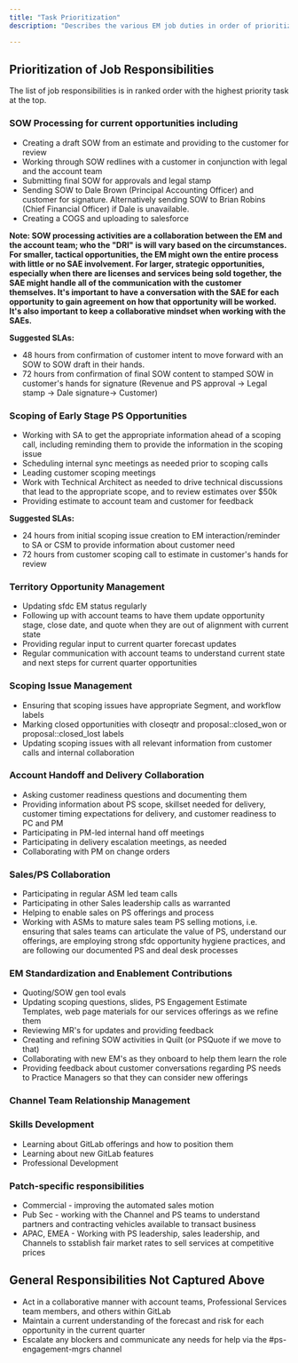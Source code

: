 ```yaml
---
title: "Task Prioritization"
description: "Describes the various EM job duties in order of prioritization."

---
```


## Prioritization of Job Responsibilities

The list of job responsibilities is in ranked order with the highest priority task at the top.

### SOW Processing for current opportunities including

- Creating a draft SOW from an estimate and providing to the customer for review
- Working through SOW redlines with a customer in conjunction with legal and the account team
- Submitting final SOW for approvals and legal stamp
- Sending SOW to Dale Brown (Principal Accounting Officer) and customer for signature. Alternatively sending SOW to Brian Robins (Chief Financial Officer) if Dale is unavailable.
- Creating a COGS and uploading to salesforce

**Note: SOW processing activities are a collaboration between the EM and the account team; who the "DRI" is will vary based on the circumstances.  For smaller, tactical opportunities, the EM might own the entire process with little or no SAE involvement.  For larger, strategic opportunities, especially when there are licenses and services being sold together, the SAE might handle all of the communication with the customer themselves.  It's important to have a conversation with the SAE for each opportunity to gain agreement on how that opportunity will be worked.  It's also important to keep a collaborative mindset when working with the SAEs.**

**Suggested SLAs:**

- 48 hours from confirmation of customer intent to move forward with an SOW to SOW draft in their hands.
- 72 hours from confirmation of final SOW content to stamped SOW in customer's hands for signature (Revenue and PS approval -> Legal stamp -> Dale signature-> Customer)

### Scoping of Early Stage PS Opportunities

- Working with SA to get the appropriate information ahead of a scoping call, including reminding them to provide the information in the scoping issue
- Scheduling internal sync meetings as needed prior to scoping calls
- Leading customer scoping meetings
- Work with Technical Architect as needed to drive technical discussions that lead to the appropriate scope, and to review estimates over $50k
- Providing estimate to account team and customer for feedback

**Suggested SLAs:**

- 24 hours from initial scoping issue creation to EM interaction/reminder to SA or CSM to provide information about customer need
- 72 hours from customer scoping call to estimate in customer's hands for review

### Territory Opportunity Management

- Updating sfdc EM status regularly
- Following up with account teams to have them update opportunity stage, close date, and quote when they are out of alignment with current state
- Providing regular input to current quarter forecast updates
- Regular communication with account teams to understand current state and next steps for current quarter opportunities

### Scoping Issue Management

- Ensuring that scoping issues have appropriate Segment, and workflow labels
- Marking closed opportunities with closeqtr and proposal::closed_won or proposal::closed_lost labels
- Updating scoping issues with all relevant information from customer calls and internal collaboration

### Account Handoff and Delivery Collaboration

- Asking customer readiness questions and documenting them
- Providing information about PS scope, skillset needed for delivery, customer timing expectations for delivery, and customer readiness to PC and PM
- Participating in PM-led internal hand off meetings
- Participating in delivery escalation meetings, as needed
- Collaborating with PM on change orders

### Sales/PS Collaboration

- Participating in regular ASM led team calls
- Participating in other Sales leadership calls as warranted
- Helping to enable sales on PS offerings and process
- Working with ASMs to mature sales team PS selling motions, i.e. ensuring that sales teams can articulate the value of PS, understand our offerings, are employing strong sfdc opportunity hygiene practices, and are following our documented PS and deal desk processes

### EM Standardization and Enablement Contributions

- Quoting/SOW gen tool evals
- Updating scoping questions, slides, PS Engagement Estimate Templates, web page materials for our services offerings as we refine them
- Reviewing MR's for updates and providing feedback
- Creating and refining SOW activities in Quilt (or PSQuote if we move to that)
- Collaborating with new EM's as they onboard to help them learn the role
- Providing feedback about customer conversations regarding PS needs to Practice Managers so that they can consider new offerings

### Channel Team Relationship Management

### Skills Development

- Learning about GitLab offerings and how to position them
- Learning about new GitLab features
- Professional Development

### Patch-specific responsibilities

- Commercial - improving the automated sales motion
- Pub Sec - working with the Channel and PS teams to understand partners and contracting vehicles available to transact business
- APAC, EMEA - Working with PS leadership, sales leadership, and Channels to sstablish fair market rates to sell services at competitive prices

## General Responsibilities Not Captured Above

- Act in a collaborative manner with account teams, Professional Services team members, and others within GitLab
- Maintain a current understanding of the forecast and risk for each opportunity in the current quarter
- Escalate any blockers and communicate any needs for help via the #ps-engagement-mgrs channel
